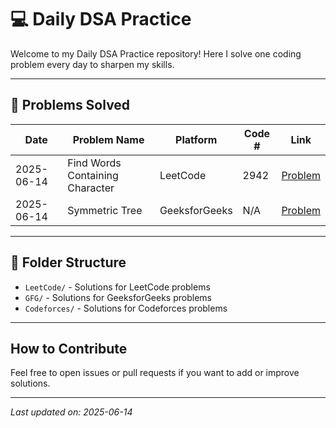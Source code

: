 # 💻 Daily DSA Practice

Welcome to my Daily DSA Practice repository! Here I solve one coding problem every day to sharpen my skills.

---

## 📅 Problems Solved

| Date       | Problem Name                      | Platform  | Code # | Link                                                                                 |
|------------|---------------------------------|-----------|--------|--------------------------------------------------------------------------------------|
| 2025-06-14 | Find Words Containing Character  | LeetCode  | 2942   | [Problem](https://leetcode.com/problems/2942-find-words-containing-character)        |
| 2025-06-14 | Symmetric Tree                   | GeeksforGeeks | N/A    | [Problem](https://practice.geeksforgeeks.org/problems/symmetric-tree/1)              |

---

## 📂 Folder Structure

- `LeetCode/` - Solutions for LeetCode problems  
- `GFG/` - Solutions for GeeksforGeeks problems  
- `Codeforces/` - Solutions for Codeforces problems  

---

## How to Contribute

Feel free to open issues or pull requests if you want to add or improve solutions.

---

*Last updated on: 2025-06-14*
